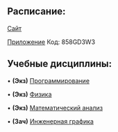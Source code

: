 ## Расписание:

[Сайт](https://smart-timetable.app/share.html?code=5X3GSNL6)

[Приложение](https://smart-timetable.app/download) Код: 858GD3W3

## Учебные дисциплины:

• **(Экз)** [Программирование](https://github.com/DMN902/SpbGTI/blob/main/Subjects/Programming.md)

• **(Экз)** [Физика](https://github.com/DMN902/SpbGTI/blob/main/Subjects/physics.md)

• **(Экз)** [Математический анализ](https://github.com/DMN902/SpbGTI/blob/main/Subjects/Math.md)

• **(Зач)** [Инженерная графика](https://github.com/DMN902/SpbGTI/blob/main/Subjects/EngineeringGraphics.md)
